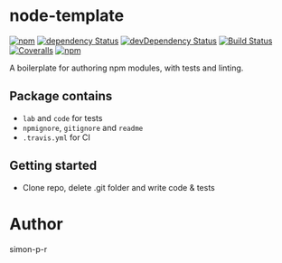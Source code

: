 # node-template

[![npm](https://img.shields.io/npm/v/@simon-p-r/node-template.svg?maxAge=1000)](https://www.npmjs.com/package/@simon-p-r/node-template)
[![dependency Status](https://img.shields.io/david/@simon-p-r/node-template.svg?maxAge=1000)](https://david-dm.org/simon-p-r/node-template)
[![devDependency Status](https://img.shields.io/david/dev/@simon-p-r/node-template.svg?maxAge=1000)](https://david-dm.org/@simon-p-r/node-template)
[![Build Status](https://img.shields.io/travis/simon-p-r/node-template.svg?maxAge=1000)](https://travis-ci.org/simon-p-r/node-template)
[![Coveralls](https://img.shields.io/coveralls/simon-p-r/node-template.svg?maxAge=1000)](https://coveralls.io/github/simon-p-r/node-template)
[![npm](https://img.shields.io/badge/licence-BSD--3--Clause-blue.svg?maxAge=1000)](https://github.com/simon-p-r/node-template/blob/master/LICENSE.md)


A boilerplate for authoring npm modules, with tests and linting.

## Package contains


* `lab` and `code` for tests
* `npmignore`, `gitignore` and `readme`
* `.travis.yml` for CI


## Getting started

* Clone repo, delete .git folder and write code & tests

# Author

simon-p-r
